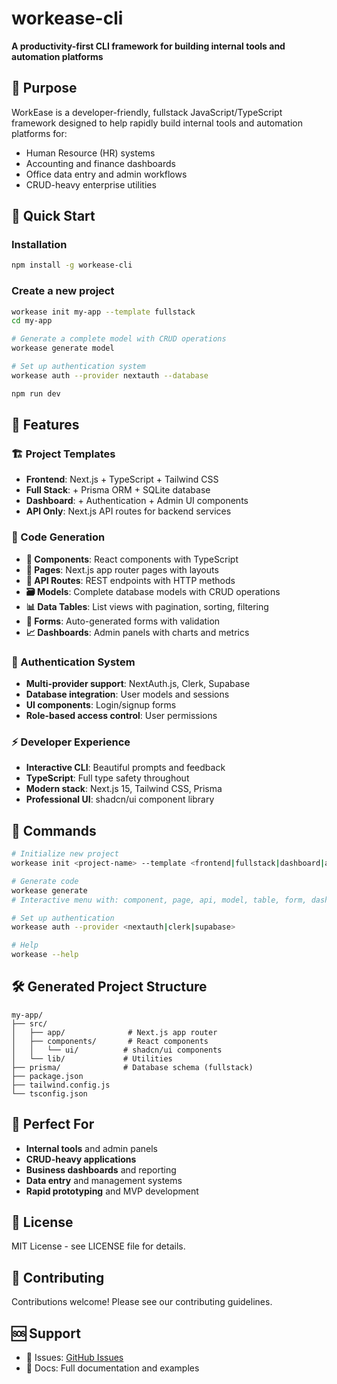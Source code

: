 # workease-cli

**A productivity-first CLI framework for building internal tools and automation platforms**

## 🎯 Purpose

WorkEase is a developer-friendly, fullstack JavaScript/TypeScript framework designed to help rapidly build internal tools and automation platforms for:

- Human Resource (HR) systems  
- Accounting and finance dashboards
- Office data entry and admin workflows
- CRUD-heavy enterprise utilities

## 🚀 Quick Start

### Installation

```bash
npm install -g workease-cli
```

### Create a new project

```bash
workease init my-app --template fullstack
cd my-app

# Generate a complete model with CRUD operations
workease generate model

# Set up authentication system
workease auth --provider nextauth --database

npm run dev
```

## 🧰 Features

### **🏗️ Project Templates**
- **Frontend**: Next.js + TypeScript + Tailwind CSS
- **Full Stack**: + Prisma ORM + SQLite database  
- **Dashboard**: + Authentication + Admin UI components
- **API Only**: Next.js API routes for backend services

### **🤖 Code Generation**
- **🧩 Components**: React components with TypeScript
- **📄 Pages**: Next.js app router pages with layouts  
- **🔌 API Routes**: REST endpoints with HTTP methods
- **🗃️ Models**: Complete database models with CRUD operations
- **📊 Data Tables**: List views with pagination, sorting, filtering
- **📝 Forms**: Auto-generated forms with validation
- **📈 Dashboards**: Admin panels with charts and metrics

### **🔐 Authentication System**
- **Multi-provider support**: NextAuth.js, Clerk, Supabase
- **Database integration**: User models and sessions
- **UI components**: Login/signup forms
- **Role-based access control**: User permissions

### **⚡ Developer Experience**
- **Interactive CLI**: Beautiful prompts and feedback
- **TypeScript**: Full type safety throughout
- **Modern stack**: Next.js 15, Tailwind CSS, Prisma
- **Professional UI**: shadcn/ui component library

## 📖 Commands

```bash
# Initialize new project
workease init <project-name> --template <frontend|fullstack|dashboard|api>

# Generate code
workease generate
# Interactive menu with: component, page, api, model, table, form, dashboard

# Set up authentication
workease auth --provider <nextauth|clerk|supabase>

# Help
workease --help
```

## 🛠️ Generated Project Structure

```
my-app/
├── src/
│   ├── app/              # Next.js app router
│   ├── components/       # React components
│   │   └── ui/          # shadcn/ui components
│   └── lib/             # Utilities
├── prisma/              # Database schema (fullstack)
├── package.json
├── tailwind.config.js
└── tsconfig.json
```

## 🎯 Perfect For

- **Internal tools** and admin panels
- **CRUD-heavy applications**
- **Business dashboards** and reporting
- **Data entry** and management systems
- **Rapid prototyping** and MVP development

## 📄 License

MIT License - see LICENSE file for details.

## 🤝 Contributing

Contributions welcome! Please see our contributing guidelines.

## 🆘 Support

- 📧 Issues: [GitHub Issues](https://github.com/workease-framework/workease-cli/issues)
- 📖 Docs: Full documentation and examples
